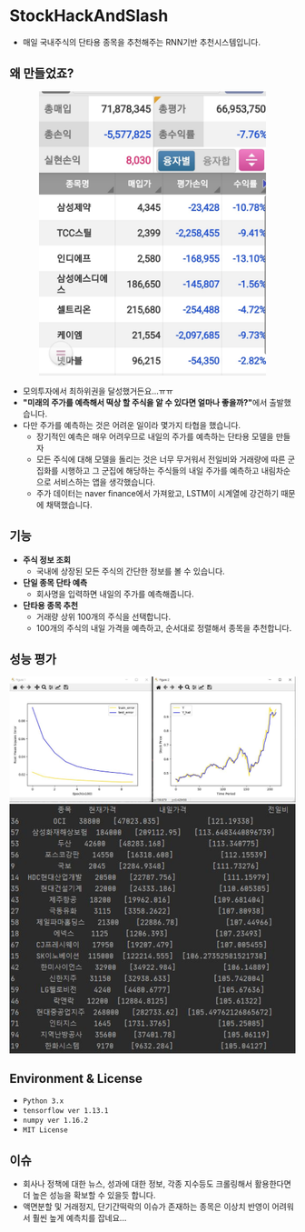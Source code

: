 # StockHackAndSlash
- 매일 국내주식의 단타용 종목을 추천해주는 RNN기반 추천시스템입니다.

## 왜 만들었죠?
  <p align = 'center'>
    <img src = "https://github.com/koptimizer/StockHackAndSlash/blob/master/pics/booms.jpg" height= "500px" ><br>
  </p>
  
- 모의투자에서 최하위권을 달성했거든요...ㅠㅠ
- <b>"미래의 주가를 예측해서 떡상 할 주식을 알 수 있다면 얼마나 좋을까?"</b>에서 출발했습니다.
- 다만 주가를 예측하는 것은 어려운 일이라 몇가지 타협을 했습니다.
  - 장기적인 예측은 매우 어려우므로 내일의 주가를 예측하는 단타용 모델을 만들자
  - 모든 주식에 대해 모델을 돌리는 것은 너무 무거워서 전일비와 거래량에 따른 군집화를 시행하고 그 군집에 해당하는 주식들의 내일 주가를 예측하고 내림차순으로 서비스하는 앱을 생각했습니다.
  - 주가 데이터는 naver finance에서 가져왔고, LSTM이 시계열에 강건하기 때문에 채택했습니다.

## 기능
- <b>주식 정보 조회</b>
  - 국내에 상장된 모든 주식의 간단한 정보를 볼 수 있습니다.
- <b>단일 종목 단타 예측</b>
  - 회사명을 입력하면 내일의 주가를 예측해줍니다.
- <b>단타용 종목 추천</b>
  - 거래량 상위 100개의 주식을 선택합니다.
  - 100개의 주식의 내일 가격을 예측하고, 순서대로 정렬해서 종목을 추천합니다.
  
## 성능 평가
<p align = 'center'>
    <img src = "https://github.com/koptimizer/StockHackAndSlash/blob/master/pics/per.jpg" ><br>
  <img src = "https://github.com/koptimizer/StockHackAndSlash/blob/master/pics/%EB%96%A1%EC%83%81%EA%B0%80%EC%9E%90.JPG" ><br>
  </p>

## Environment & License
- ```Python 3.x```
- ```tensorflow ver 1.13.1```
- ```numpy ver 1.16.2```
- ```MIT License```

## 이슈
- 회사나 정책에 대한 뉴스, 성과에 대한 정보, 각종 지수등도 크롤링해서 활용한다면 더 높은 성능을 확보할 수 있을듯 합니다.
- 액면분할 및 거래정지, 단기간떡락의 이슈가 존재하는 종목은 이상치 반영이 어려워서 훨씬 높게 예측치를 잡네요...

